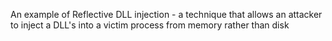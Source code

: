 An example of Reflective DLL injection - a technique that allows an attacker to inject a DLL's into a victim process from memory rather than disk